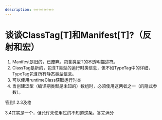 ```yaml
---
description: ⭐️⭐️⭐️⭐️⭐️⭐️⭐️⭐️
---
```


# 谈谈ClassTag\[T]和Manifest\[T]?（反射和宏）

1. Manifest是旧的，已废弃。包含类型T的不透明描述符。
2. ClassTag是新的，包含T类型的运行时类信息，但不如TypeTag中的详细，TypeTag包含所有静态类型信息。
3. 可以使用runtimeClass获取运行时类
4. 当创建泛型（编译期类型是未知的）数组时，必须使用这两者之一（的隐式参数）。

答到1.2.3及格

3.4其实是一个，但允许未使用过的不知道这条。答完满分
